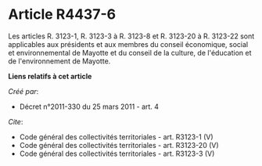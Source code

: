 # Article R4437-6

Les articles R. 3123-1, R. 3123-3 à R. 3123-8 et R. 3123-20 à R. 3123-22 sont applicables aux présidents et aux membres du
conseil économique, social et environnemental de Mayotte et du conseil de la culture, de l'éducation et de l'environnement de
Mayotte.

**Liens relatifs à cet article**

_Créé par_:

  - Décret n°2011-330 du 25 mars 2011 - art. 4

_Cite_:

  - Code général des collectivités territoriales - art. R3123-1 (V)
  - Code général des collectivités territoriales - art. R3123-20 (V)
  - Code général des collectivités territoriales - art. R3123-3 (V)
